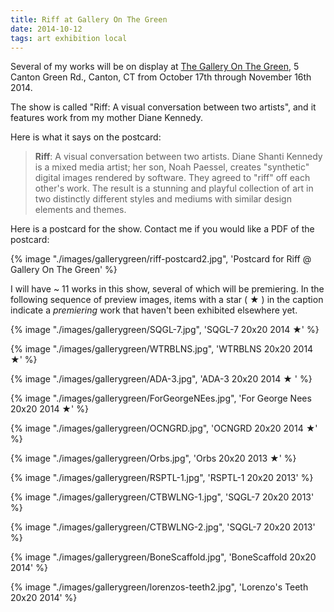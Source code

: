 ```yaml
---
title: Riff at Gallery On The Green
date: 2014-10-12
tags: art exhibition local
---
```



Several of my works will be on display at [The Gallery On The Green](https://www.galleryonthegreen.org/), 5 Canton Green Rd., Canton, CT
from October 17th through November 16th 2014.

The show is called "Riff: A visual conversation between two artists", and it features work from 
my mother Diane Kennedy.

Here is what it says on the postcard: 

> **Riff**: A visual conversation between two artists. Diane Shanti Kennedy is a mixed media artist; 
> her son, Noah Paessel, creates "synthetic" digital images rendered by software. 
> They agreed to "riff" off each other's work. 
> The result is a stunning and playful collection of art in two 
> distinctly different styles and mediums with similar design elements and themes.

Here is a postcard for the show.  Contact me if you would like a PDF of the postcard:

{% image "./images/gallerygreen/riff-postcard2.jpg", 'Postcard for Riff @ Gallery On The Green' %}

I will have ~ 11 works in this show, several of which will be premiering. In the following sequence of preview images, items with a star ( ★ ) in the caption indicate a *premiering* work that haven't been exhibited elsewhere yet.

{% image "./images/gallerygreen/SQGL-7.jpg", 'SQGL-7 20x20 2014 ★' %}

{% image "./images/gallerygreen/WTRBLNS.jpg", 'WTRBLNS 20x20 2014 ★' %}

{% image "./images/gallerygreen/ADA-3.jpg", 'ADA-3 20x20 2014 ★ ' %}

{% image "./images/gallerygreen/ForGeorgeNEes.jpg", 'For George Nees 20x20 2014 ★' %}

{% image "./images/gallerygreen/OCNGRD.jpg", 'OCNGRD 20x20 2014 ★' %}

{% image "./images/gallerygreen/Orbs.jpg", 'Orbs 20x20 2013 ★' %}
 
{% image "./images/gallerygreen/RSPTL-1.jpg", 'RSPTL-1 20x20 2013' %}

{% image "./images/gallerygreen/CTBWLNG-1.jpg", 'SQGL-7 20x20 2013' %}

{% image "./images/gallerygreen/CTBWLNG-2.jpg", 'SQGL-7 20x20 2013' %}

{% image "./images/gallerygreen/BoneScaffold.jpg", 'BoneScaffold 20x20 2014' %}

{% image "./images/gallerygreen/lorenzos-teeth2.jpg", 'Lorenzo\'s Teeth 20x20 2014' %}
